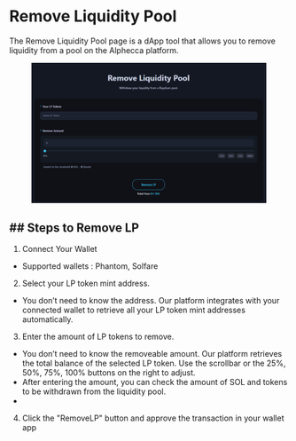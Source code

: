 
# Remove Liquidity Pool

The Remove Liquidity Pool page is a dApp tool that allows you to remove liquidity from a pool on the Alphecca platform.

<figure><img src="../.gitbook/assets/KakaoTalk_20250415_133112000.png" alt=""><figcaption></figcaption></figure>



## ## Steps to Remove LP

1. Connect Your Wallet
 - Supported wallets : Phantom, Solfare

2. Select your LP token mint address.
 - You don’t need to know the address. Our platform integrates with your connected wallet to retrieve all your LP token mint addresses automatically.

3. Enter the amount of LP tokens to remove.
 - You don’t need to know the removeable amount. Our platform retrieves the total balance of the selected LP token. Use the scrollbar or the 25%, 50%, 75%, 100% buttons on the right to adjust.
 - After entering the amount, you can check the amount of SOL and tokens to be withdrawn from the liquidity pool.
 - 
4. Click the "RemoveLP" button and approve the transaction in your wallet app



